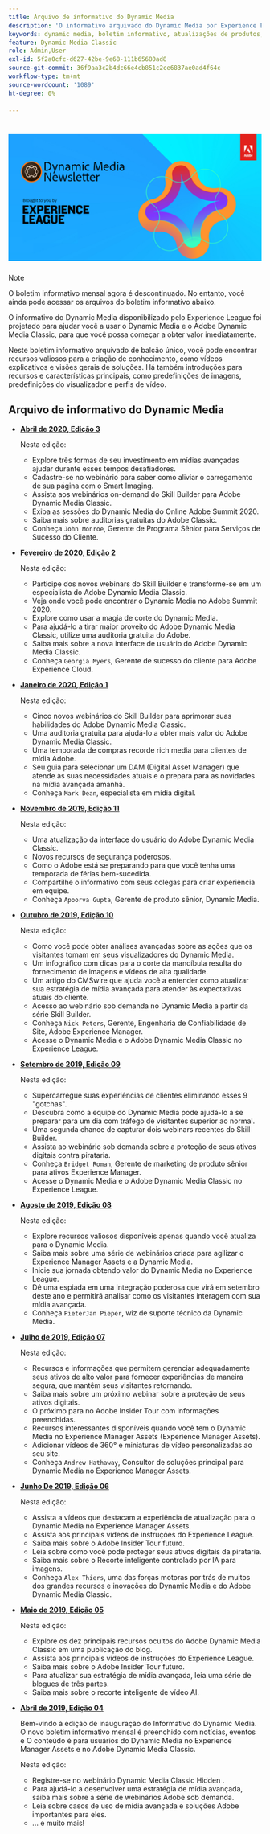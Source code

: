 ```yaml
---
title: Arquivo de informativo do Dynamic Media
description: 'O informativo arquivado do Dynamic Media por Experience League foi um informativo mensal. Ele foi projetado para ajudar você a se familiarizar com o Dynamic Media e o Adobe Dynamic Media Classic, para que você possa obter valor imediatamente. Os boletins informativos arquivados contêm recursos valiosos para a criação de conhecimento que estavam disponíveis neste boletim informativo de balcão único que foi descontinuado. Os boletins informativos arquivados incluem vídeos práticos e visões gerais da solução. Há também introduções para recursos e características principais, como predefinições de imagens, predefinições do visualizador e perfis de vídeo. '
keywords: dynamic media, boletim informativo, atualizações de produtos, dicas e truques, eventos, sucesso do cliente, blog, blogs, imagens, vídeos, recursos, recursos
feature: Dynamic Media Classic
role: Admin,User
exl-id: 5f2a0cfc-d627-42be-9e68-111b65680ad8
source-git-commit: 36f9aa3c2b4dc66e4cb851c2ce6837ae0ad4f64c
workflow-type: tm+mt
source-wordcount: '1089'
ht-degree: 0%

---
```



# ![Logotipo do informativo do Dynamic Media](/help/assets/dynamic-media-newsletter-logo.png)

>[!NOTE]
>
>O boletim informativo mensal agora é descontinuado. No entanto, você ainda pode acessar os arquivos do boletim informativo abaixo.

O informativo do Dynamic Media disponibilizado pelo Experience League foi projetado para ajudar você a usar o Dynamic Media e o Adobe Dynamic Media Classic, para que você possa começar a obter valor imediatamente.

Neste boletim informativo arquivado de balcão único, você pode encontrar recursos valiosos para a criação de conhecimento, como vídeos explicativos e visões gerais de soluções. Há também introduções para recursos e características principais, como predefinições de imagens, predefinições do visualizador e perfis de vídeo.

<!-- microsite demo page https://experienceleague.adobe.com/tools/dynamic-media-demo/index.html -->

<!-- ## Get inspired. Stay informed.

[Sign up](https://www.adobe.com/subscription/dynamic-media-newsletter.html) to receive the Dynamic Media newsletter on a monthly basis in your inbox. -->

## Arquivo de informativo do Dynamic Media

<!-- * **[May 2020, Issue 4](https://expleague.azureedge.net/assets/aem/Experience-Insider-vol.31.html)**

    In this issue:

    * What business continuity means in uncertain times.
    * Key takeaways from the first all-digital Adobe Summit.
    * Must-watch Experience Manager breakout sessions.
    * Summit customer spotlight: Under Armour.
    * Never miss an Experience Insider webinar.
    * Public sector spotlight: The urgent need for digital enrollment.
    * Look what’s new in Experience Manager Innovation.
    * Build your Experience Manager skills *live* with the Adobe pros.
    * Connect with the Adobe Experience Manager Community.
    * Fast-track your Adobe expertise with Adobe Experience League. -->

* **[Abril de 2020, Edição 3](https://experienceleague.adobe.com/tools/dynamic-media-demo/newsletter/Dynamic_Media_Newsletter_04_2020_April.html)**

   Nesta edição:

   * Explore três formas de seu investimento em mídias avançadas ajudar durante esses tempos desafiadores.
   * Cadastre-se no webinário para saber como aliviar o carregamento de sua página com o Smart Imaging.
   * Assista aos webinários on-demand do Skill Builder para Adobe Dynamic Media Classic.
   * Exiba as sessões do Dynamic Media do Online Adobe Summit 2020.
   * Saiba mais sobre auditorias gratuitas do Adobe Classic.
   * Conheça `John Monroe`, Gerente de Programa Sênior para Serviços de Sucesso do Cliente.

* **[Fevereiro de 2020, Edição 2](https://experienceleague.adobe.com/tools/dynamic-media-demo/newsletter/Dynamic_Media_Newsletter_02_2020_Feb.html)**

   Nesta edição:

   * Participe dos novos webinars do Skill Builder e transforme-se em um especialista do Adobe Dynamic Media Classic.
   * Veja onde você pode encontrar o Dynamic Media no Adobe Summit 2020.
   * Explore como usar a magia de corte do Dynamic Media.
   * Para ajudá-lo a tirar maior proveito do Adobe Dynamic Media Classic, utilize uma auditoria gratuita do Adobe.
   * Saiba mais sobre a nova interface de usuário do Adobe Dynamic Media Classic.
   * Conheça `Georgia Myers`, Gerente de sucesso do cliente para Adobe Experience Cloud.

* **[Janeiro de 2020, Edição 1](https://experienceleague.adobe.com/tools/dynamic-media-demo/newsletter/Dynamic_Media_Newsletter_01_2020_Jan.html)**

   Nesta edição:

   * Cinco novos webinários do Skill Builder para aprimorar suas habilidades do Adobe Dynamic Media Classic.
   * Uma auditoria gratuita para ajudá-lo a obter mais valor do Adobe Dynamic Media Classic.
   * Uma temporada de compras recorde rich media para clientes de mídia Adobe.
   * Seu guia para selecionar um DAM (Digital Asset Manager) que atende às suas necessidades atuais e o prepara para as novidades na mídia avançada amanhã.
   * Conheça `Mark Dean`, especialista em mídia digital.

* **[Novembro de 2019, Edição 11](https://experienceleague.adobe.com/tools/dynamic-media-demo/newsletter/Dynamic_Media_Newsletter_11_2019_Nov.html)**

   Nesta edição:

   * Uma atualização da interface do usuário do Adobe Dynamic Media Classic.
   * Novos recursos de segurança poderosos.
   * Como o Adobe está se preparando para que você tenha uma temporada de férias bem-sucedida.
   * Compartilhe o informativo com seus colegas para criar experiência em equipe.
   * Conheça `Apoorva Gupta`, Gerente de produto sênior, Dynamic Media.

* **[Outubro de 2019, Edição 10](https://experienceleague.adobe.com/tools/dynamic-media-demo/newsletter/Dynamic_Media_Newsletter_10_2019_Oct.html)**

   Nesta edição:

   * Como você pode obter análises avançadas sobre as ações que os visitantes tomam em seus visualizadores do Dynamic Media.
   * Um infográfico com dicas para o corte da mandíbula resulta do fornecimento de imagens e vídeos de alta qualidade.
   * Um artigo do CMSwire que ajuda você a entender como atualizar sua estratégia de mídia avançada para atender às expectativas atuais do cliente.
   * Acesso ao webinário sob demanda no Dynamic Media a partir da série Skill Builder.
   * Conheça `Nick Peters`, Gerente, Engenharia de Confiabilidade de Site, Adobe Experience Manager.
   * Acesse o Dynamic Media e o Adobe Dynamic Media Classic no Experience League.

* **[Setembro de 2019, Edição 09](https://experienceleague.adobe.com/tools/dynamic-media-demo/newsletter/Dynamic_Media_Newsletter_09_2019_Sept.html)**

   Nesta edição:

   * Supercarregue suas experiências de clientes eliminando esses 9 &quot;gotchas&quot;.
   * Descubra como a equipe do Dynamic Media pode ajudá-lo a se preparar para um dia com tráfego de visitantes superior ao normal.
   * Uma segunda chance de capturar dois webinars recentes do Skill Builder.
   * Assista ao webinário sob demanda sobre a proteção de seus ativos digitais contra pirataria.
   * Conheça `Bridget Roman`, Gerente de marketing de produto sênior para ativos Experience Manager.
   * Acesse o Dynamic Media e o Adobe Dynamic Media Classic no Experience League.

* **[Agosto de 2019, Edição 08](https://experienceleague.adobe.com/tools/dynamic-media-demo/newsletter/Dynamic_Media_Newsletter_08_2019_Aug.html)**

   Nesta edição:

   * Explore recursos valiosos disponíveis apenas quando você atualiza para o Dynamic Media.
   * Saiba mais sobre uma série de webinários criada para agilizar o Experience Manager Assets e a Dynamic Media.
   * Inicie sua jornada obtendo valor do Dynamic Media no Experience League.
   * Dê uma espiada em uma integração poderosa que virá em setembro deste ano e permitirá analisar como os visitantes interagem com sua mídia avançada.
   * Conheça `PieterJan Pieper`, wiz de suporte técnico da Dynamic Media.

* **[Julho de 2019, Edição 07](https://experienceleague.adobe.com/tools/dynamic-media-demo/newsletter/Dynamic_Media_Newsletter_07_2019_July.html)**

   Nesta edição:

   * Recursos e informações que permitem gerenciar adequadamente seus ativos de alto valor para fornecer experiências de maneira segura, que mantêm seus visitantes retornando.
   * Saiba mais sobre um próximo webinar sobre a proteção de seus ativos digitais.
   * O próximo para no Adobe Insider Tour com informações preenchidas.
   * Recursos interessantes disponíveis quando você tem o Dynamic Media no Experience Manager Assets (Experience Manager Assets).
   * Adicionar vídeos de 360° e miniaturas de vídeo personalizadas ao seu site.
   * Conheça `Andrew Hathaway`, Consultor de soluções principal para Dynamic Media no Experience Manager Assets.

* **[Junho De 2019, Edição 06](https://experienceleague.adobe.com/tools/dynamic-media-demo/newsletter/Dynamic_Media_Newsletter_06_2019_June.html)**

   Nesta edição:

   * Assista a vídeos que destacam a experiência de atualização para o Dynamic Media no Experience Manager Assets.
   * Assista aos principais vídeos de instruções do Experience League.
   * Saiba mais sobre o Adobe Insider Tour futuro.
   * Leia sobre como você pode proteger seus ativos digitais da pirataria.
   * Saiba mais sobre o Recorte inteligente controlado por IA para imagens.
   * Conheça `Alex Thiers`, uma das forças motoras por trás de muitos dos grandes recursos e inovações do Dynamic Media e do Adobe Dynamic Media Classic.

* **[Maio de 2019, Edição 05](https://experienceleague.adobe.com/tools/dynamic-media-demo/newsletter/Dynamic_Media_Newsletter_05_2019_May.html)**

   Nesta edição:

   * Explore os dez principais recursos ocultos do Adobe Dynamic Media Classic em uma publicação do blog.
   * Assista aos principais vídeos de instruções do Experience League.
   * Saiba mais sobre o Adobe Insider Tour futuro.
   * Para atualizar sua estratégia de mídia avançada, leia uma série de blogues de três partes.
   * Saiba mais sobre o recorte inteligente de vídeo AI.

* **[Abril de 2019, Edição 04](https://experienceleague.adobe.com/tools/dynamic-media-demo/newsletter/Dynamic_Media_Newsletter_04_2019_April.html)**

   Bem-vindo à edição de inauguração do Informativo do Dynamic Media. O novo boletim informativo mensal é preenchido com notícias, eventos e O conteúdo é para usuários do Dynamic Media no Experience Manager Assets e no Adobe Dynamic Media Classic.

   Nesta edição:

   * Registre-se no webinário Dynamic Media Classic Hidden .
   * Para ajudá-lo a desenvolver uma estratégia de mídia avançada, saiba mais sobre a série de webinários Adobe sob demanda.
   * Leia sobre casos de uso de mídia avançada e soluções Adobe importantes para eles.
   * ... e muito mais!

